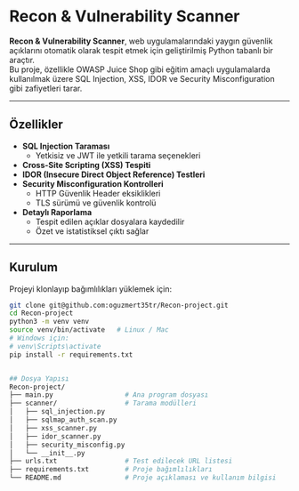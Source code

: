 # Recon & Vulnerability Scanner

**Recon & Vulnerability Scanner**, web uygulamalarındaki yaygın güvenlik açıklarını otomatik olarak tespit etmek için geliştirilmiş Python tabanlı bir araçtır.  
Bu proje, özellikle OWASP Juice Shop gibi eğitim amaçlı uygulamalarda kullanılmak üzere SQL Injection, XSS, IDOR ve Security Misconfiguration gibi zafiyetleri tarar.

---

## Özellikler

- **SQL Injection Taraması**  
  - Yetkisiz ve JWT ile yetkili tarama seçenekleri  
- **Cross-Site Scripting (XSS) Tespiti**  
- **IDOR (Insecure Direct Object Reference) Testleri**  
- **Security Misconfiguration Kontrolleri**  
  - HTTP Güvenlik Header eksiklikleri  
  - TLS sürümü ve güvenlik kontrolü  
- **Detaylı Raporlama**  
  - Tespit edilen açıklar dosyalara kaydedilir  
  - Özet ve istatistiksel çıktı sağlar  

---

## Kurulum

Projeyi klonlayıp bağımlılıkları yüklemek için:

```bash
git clone git@github.com:oguzmert35tr/Recon-project.git
cd Recon-project
python3 -m venv venv
source venv/bin/activate   # Linux / Mac
# Windows için:
# venv\Scripts\activate
pip install -r requirements.txt


## Dosya Yapısı
Recon-project/
├── main.py                  # Ana program dosyası
├── scanner/                 # Tarama modülleri
│   ├── sql_injection.py
│   ├── sqlmap_auth_scan.py
│   ├── xss_scanner.py
│   ├── idor_scanner.py
│   ├── security_misconfig.py
│   └── __init__.py
├── urls.txt                 # Test edilecek URL listesi
├── requirements.txt         # Proje bağımlılıkları
└── README.md                # Proje açıklaması ve kullanım bilgisi
